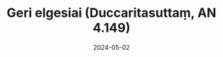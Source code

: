 ---
layout: page
title: 'Geri elgesiai (Duccaritasuttaṃ, AN 4.149)'
category: palaipsnines
index:
 - Dorovė
sortIndex: 4149
date: 2024-05-02
tags:
 - Dorovė
suttacentral: an4.149
---